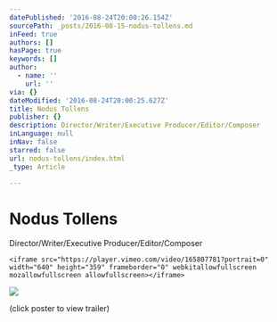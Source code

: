 ```yaml
---
datePublished: '2016-08-24T20:00:26.154Z'
sourcePath: _posts/2016-08-15-nodus-tollens.md
inFeed: true
authors: []
hasPage: true
keywords: []
author:
  - name: ''
    url: ''
via: {}
dateModified: '2016-08-24T20:00:25.627Z'
title: Nodus Tollens
publisher: {}
description: Director/Writer/Executive Producer/Editor/Composer
inLanguage: null
inNav: false
starred: false
url: nodus-tollens/index.html
_type: Article

---
```

# Nodus Tollens

Director/Writer/Executive Producer/Editor/Composer

    <iframe src="https://player.vimeo.com/video/165807781?portrait=0" width="640" height="359" frameborder="0" webkitallowfullscreen mozallowfullscreen allowfullscreen></iframe>

![](https://s3-us-west-2.amazonaws.com/the-grid-img/p/4cc0e89a0cf404b71cd827619741254ca0674cf5.jpg)

(click poster to view trailer)